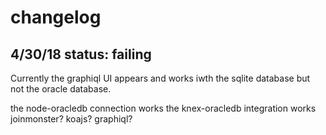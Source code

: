 # changelog 


## 4/30/18 status: failing 

Currently the graphiql UI appears and works iwth the sqlite database but not the oracle database. 

the node-oracledb connection works
the knex-oracledb integration works 
joinmonster?
koajs? 
graphiql?

